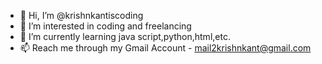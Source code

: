 - 👋 Hi, I’m @krishnkantiscoding
- 👀 I’m interested in coding and freelancing
- 🌱 I’m currently learning java script,python,html,etc.
- 📫 Reach me through my Gmail Account - mail2krishnkant@gmail.com

<!---
krishnkantiscoding/krishnkantiscoding is a ✨ special ✨ repository because its `README.md` (this file) appears on your GitHub profile.
You can click the Preview link to take a look at your changes.
--->
